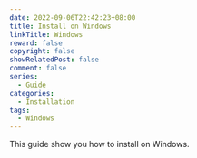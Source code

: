 ```yaml
---
date: 2022-09-06T22:42:23+08:00
title: Install on Windows
linkTitle: Windows
reward: false
copyright: false
showRelatedPost: false
comment: false
series: 
  - Guide
categories:
  - Installation
tags:
  - Windows
---
```


This guide show you how to install on Windows.
